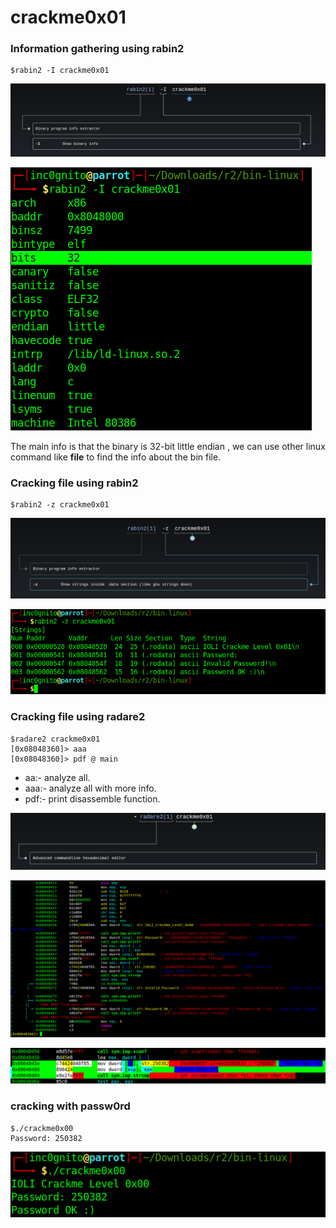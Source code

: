 
# crackme0x01
### Information gathering using rabin2


```console
$rabin2 -I crackme0x01
```

![](https://github.com/yashanand/radare2/blob/master/crackme/bin-linux/crackme0x01/0x01/explain_rabin2_I.png)


![](https://github.com/yashanand/radare2/blob/master/crackme/bin-linux/crackme0x01/0x01/rabin2_I.png)

The main info is that the binary is 32-bit little endian , we can use other linux command like **file** to find the info about the bin file.

### Cracking file using rabin2

```console            
$rabin2 -z crackme0x01
```
![](https://github.com/yashanand/radare2/blob/master/crackme/bin-linux/crackme0x01/0x01/explain_shell_z.png)


![](https://github.com/yashanand/radare2/blob/master/crackme/bin-linux/crackme0x01/0x01/rabin2_z.png)


### Cracking file using radare2

```console 
$radare2 crackme0x01
[0x08048360]> aaa
[0x08048360]> pdf @ main
```

* aa:- analyze all.
* aaa:- analyze all with more info.
* pdf:- print disassemble function.

![](https://github.com/yashanand/radare2/blob/master/crackme/bin-linux/crackme0x01/0x01/explain_radare2.png)


![](https://github.com/yashanand/radare2/blob/master/crackme/bin-linux/crackme0x00/0x00/main_function.png)


![](https://github.com/yashanand/radare2/blob/master/crackme/bin-linux/crackme0x00/0x00/%40main_using_radare2.png)

### cracking with passw0rd

```console
$./crackme0x00 
Password: 250382
```

![](https://github.com/yashanand/radare2/blob/master/crackme/bin-linux/crackme0x00/0x00/crack_pass.png)

